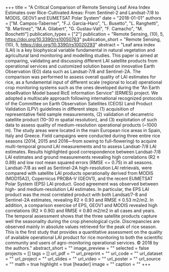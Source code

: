 +++
title = "A Critical Comparison of Remote Sensing Leaf Area Index Estimates over Rice-Cultivated Areas: From Sentinel-2 and Landsat-7/8 to MODIS, GEOV1 and EUMETSAT Polar System"
date = "2018-01-01"
authors = ["M. Campos-Taberner", "F.J. Garcia-Haro", "L. Busetto", "L. Ranghetti", "B. Martinez", "M.A. Gilabert", "G. Gustau-Vall", "F. Camacho", "M. Boschetti"]
publication_types = ["2"]
publication = "Remote Sensing, (10), 5, https://doi.org/10.3390/rs10050763"
publication_short = "Remote Sensing, (10), 5, https://doi.org/10.3390/rs10020293"
abstract = "Leaf area index (LAI) is a key biophysical variable fundamental in natural vegetation and agricultural land monitoring and modelling studies. This paper is aimed at comparing, validating and discussing different LAI satellite products from operational services and customized solution based on innovative Earth Observation (EO) data such as Landsat-7/8 and Sentinel-2A. The comparison was performed to assess overall quality of LAI estimates for rice, as a fundamental input of different scale (regional to local) operational crop monitoring systems such as the ones developed during the “An Earth obseRvation Model based RicE information Service” (ERMES) project. We adopted a multiscale approach following international recognized protocols of the Committee on Earth Observation Satellites (CEOS) Land Product Validation (LPV) guidelines in different steps: (1) acquisition of representative field sample measurements, (2) validation of decametric satellite product (10–30 m spatial resolution), and (3) exploitation of such data to assess quality of medium-resolution operational products (~1000 m). The study areas were located in the main European rice areas in Spain, Italy and Greece. Field campaigns were conducted during three entire rice seasons (2014, 2015 and 2016—from sowing to full-flowering) to acquire multi-temporal ground LAI measurements and to assess Landsat-7/8 LAI estimates. Results highlighted good correspondence between Landsat-7/8 LAI estimates and ground measurements revealing high correlations (R2 ≥ 0.89) and low root mean squared errors (RMSE <= 0.75) in all seasons. Landsat-7/8 as well as Sentinel-2A high-resolution LAI retrievals, were compared with satellite LAI products operationally derived from MODIS (MOD15A2), Copernicus PROBA-V (GEOV1), and the recent EUMETSAT Polar System (EPS) LAI product. Good agreement was observed between high- and medium-resolution LAI estimates. In particular, the EPS LAI product was the most correlated product with both Landsat/7-8 and Sentinel-2A estimates, revealing R2 ≥ 0.93 and RMSE ≤ 0.53 m2/m2. In addition, a comparison exercise of EPS, GEOV1 and MODIS revealed high correlations (R2 ≥ 0.90) and RMSE ≤ 0.80 m2/m2 in all cases and years. The temporal assessment shows that the three satellite products capture well the seasonality during the crop phenological cycle. Discrepancies are observed mainly in absolute values retrieved for the peak of rice season. This is the first study that provides a quantitative assessment on the quality of available operational LAI product for rice monitoring to both the scientific community and users of agro-monitoring operational services. © 2018 by the authors."
abstract_short = ""
image_preview = ""
selected = false
projects = []
tags = []
url_pdf = ""
url_preprint = ""
url_code = ""
url_dataset = ""
url_project = ""
url_slides = ""
url_video = ""
url_poster = ""
url_source = ""
math = true
highlight = true
[header]
image = ""
caption = ""
+++
